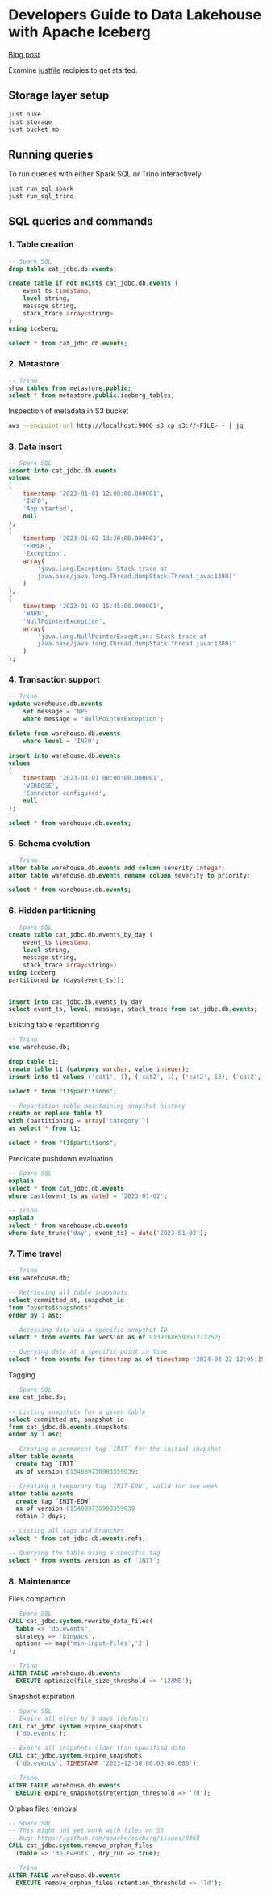 # Developers Guide to Data Lakehouse with Apache Iceberg
[Blog post](https://kozlov.ski/developers-guide-to-data-lakehouse-with-apache-iceberg/)

Examine [justfile](./justfile) recipies to get started.

## Storage layer setup
```bash
just nuke
just storage
just bucket_mb
```

## Running queries
To run queries with either Spark SQL or Trino interactively

```bash
just run_sql_spark
just run_sql_trino
```

## SQL queries and commands
### 1. Table creation

```sql
-- Spark SQL
drop table cat_jdbc.db.events;

create table if not exists cat_jdbc.db.events (
    event_ts timestamp,
    level string,
    message string,
    stack_trace array<string>
)
using iceberg;

select * from cat_jdbc.db.events;
```

### 2. Metastore
```sql
-- Trino
show tables from metastore.public;
select * from metastore.public.iceberg_tables;
```
Inspection of metadata in S3 bucket

```bash
aws --endpoint-url http://localhost:9000 s3 cp s3://<FILE> - | jq
```

### 3. Data insert
```sql
-- Spark SQL
insert into cat_jdbc.db.events
values
(
    timestamp '2023-01-01 12:00:00.000001',
    'INFO',
    'App started',
    null
),
(
    timestamp '2023-01-02 13:20:00.000001',
    'ERROR',
    'Exception',
    array(
        'java.lang.Exception: Stack trace at
        java.base/java.lang.Thread.dumpStack(Thread.java:1380)'
    )
),
(
    timestamp '2023-01-02 15:45:00.000001',
    'WARN',
    'NullPointerException',
    array(
        'java.lang.NullPointerException: Stack trace at
        java.base/java.lang.Thread.dumpStack(Thread.java:1380)'
    )
);
```

### 4. Transaction support
```sql
-- Trino
update warehouse.db.events
    set message = 'NPE'
    where message = 'NullPointerException';

delete from warehouse.db.events
    where level = 'INFO';

insert into warehouse.db.events
values
(
    timestamp '2023-03-01 08:00:00.000001',
    'VERBOSE',
    'Connector configured',
    null
);

select * from warehouse.db.events;
```

### 5. Schema evolution
```sql
-- Trino
alter table warehouse.db.events add column severity integer; 
alter table warehouse.db.events rename column severity to priority;

select * from warehouse.db.events;
```

### 6. Hidden partitioning
```sql
-- Spark SQL
create table cat_jdbc.db.events_by_day (
    event_ts timestamp,
    level string,
    message string,
    stack_trace array<string>)
using iceberg
partitioned by (days(event_ts));


insert into cat_jdbc.db.events_by_day
select event_ts, level, message, stack_trace from cat_jdbc.db.events;
```

Existing table repartitioning
```sql
-- Trino
use warehouse.db;

drop table t1;
create table t1 (category varchar, value integer);
insert into t1 values ('cat1', 1), ('cat2', 1), ('cat2', 13), ('cat2', 51);

select * from "t1$partitions";

-- Repartition table maintaining snapshot history
create or replace table t1
with (partitioning = array['category'])
as select * from t1;

select * from "t1$partitions"; 
```

Predicate pushdown evaluation
```sql
-- Spark SQL
explain
select * from cat_jdbc.db.events
where cast(event_ts as date) = '2023-01-02';
```

```sql
-- Trino
explain
select * from warehouse.db.events
where date_trunc('day', event_ts) = date('2023-01-02');
```

### 7. Time travel
```sql
-- Trino
use warehouse.db;

-- Retrieving all table snapshots
select committed_at, snapshot_id
from "events$snapshots"
order by 1 asc;

-- Accessing data via a specific snapshot ID
select * from events for version as of 9139268659351273252;

-- Querying data at a specific point in time
select * from events for timestamp as of timestamp '2024-03-22 12:05:15 UTC';
```
Tagging
```sql
-- Spark SQL
use cat_jdbc.db;

-- Listing snapshots for a given table
select committed_at, snapshot_id
from cat_jdbc.db.events.snapshots
order by 1 asc;

-- Creating a permanent tag `INIT` for the initial snapshot
alter table events
  create tag `INIT`
  as of version 6154889736903359039;

-- Creating a temporary tag `INIT-EOW`, valid for one week
alter table events
  create tag `INIT-EOW`
  as of version 6154889736903359039
  retain 7 days;

-- Listing all tags and branches
select * from cat_jdbc.db.events.refs;

-- Querying the table using a specific tag
select * from events version as of 'INIT';
```

### 8. Maintenance
Files compaction
```sql
-- Spark SQL
CALL cat_jdbc.system.rewrite_data_files(
  table => 'db.events', 
  strategy => 'binpack', 
  options => map('min-input-files','2')
);
```

```sql
-- Trino
ALTER TABLE warehouse.db.events
  EXECUTE optimize(file_size_threshold => '128MB');
```
Snapshot expiration

```sql
-- Spark SQL
-- Expire all older by 5 days (default)
CALL cat_jdbc.system.expire_snapshots
  ('db.events');

-- Expire all snapshots older than specified date
CALL cat_jdbc.system.expire_snapshots
  ('db.events', TIMESTAMP '2023-12-30 00:00:00.000');
```

```sql
-- Trino
ALTER TABLE warehouse.db.events
  EXECUTE expire_snapshots(retention_threshold => '7d');
```

Orphan files removal
```sql
-- Spark SQL
-- This might not yet work with files on S3
-- bug: https://github.com/apache/iceberg/issues/8368
CALL cat_jdbc.system.remove_orphan_files
  (table => 'db.events', dry_run => true);
```

```sql
-- Trino
ALTER TABLE warehouse.db.events
  EXECUTE remove_orphan_files(retention_threshold => '7d');
```
